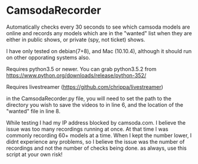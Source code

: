 # CamsodaRecorder

Automatically checks every 30 seconds to see which camsoda models are online and records any models which are in the "wanted" list when they are either in public shows, or private (spy, not ticket) shows. 

I have only tested on debian(7+8), and Mac (10.10.4), although it should run on other opporating systems also.

Requires python3.5 or newer. You can grab python3.5.2 from https://www.python.org/downloads/release/python-352/

Requires livestreamer (https://github.com/chrippa/livestreamer)

in the CamsodaRecorder.py file, you will need to set the path to the directory you wish to save the videos to in line 6, and the location of the "wanted" file in line 8.

While testing I had my IP address blocked by camsoda.com. I believe the issue was too many recordings running at once. At that time I was commonly recording 60+ models at a time. When I kept the number lower, I didnt experience any problems, so I believe the issue was the number of recordings and not the number of checks being done. as always, use this script at your own risk! 
